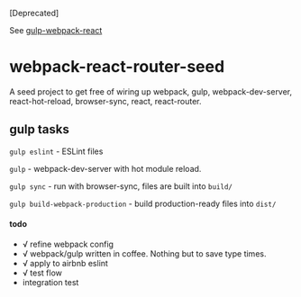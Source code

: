 [Deprecated]

See [gulp-webpack-react](https://github.com/shane13hsi/gulp-webpack-react)

# webpack-react-router-seed

A seed project to get free of wiring up webpack, gulp, webpack-dev-server, react-hot-reload, browser-sync, react, react-router.
 
## gulp tasks

`gulp eslint` - ESLint files

`gulp` - webpack-dev-server with hot module reload.

`gulp sync` - run with browser-sync, files are built into `build/`

`gulp build-webpack-production` - build production-ready files into `dist/`

#### todo

- √ refine webpack config
- √ webpack/gulp written in coffee. Nothing but to save type times.
- √ apply to airbnb eslint
- √ test flow
- integration test


